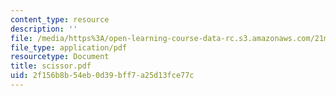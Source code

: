 ```yaml
---
content_type: resource
description: ''
file: /media/https%3A/open-learning-course-data-rc.s3.amazonaws.com/21m-735-technical-design-scenery-mechanisms-and-special-effects-spring-2004/2f156b8b54eb0d39bff7a25d13fce77c_scissor.pdf
file_type: application/pdf
resourcetype: Document
title: scissor.pdf
uid: 2f156b8b-54eb-0d39-bff7-a25d13fce77c
---
```

